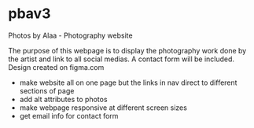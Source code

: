 # pbav3
Photos by Alaa - Photography website

The purpose of this webpage is to display the photography work done by the artist and link
to all social medias. A contact form will be included. Design created on figma.com

- make website all on one page but the links in nav direct to different sections of page
- add alt attributes to photos
- make webpage responsive at different screen sizes
- get email info for contact form
